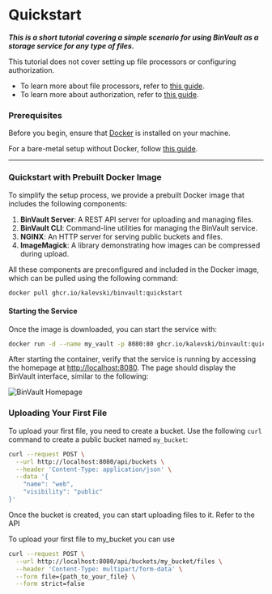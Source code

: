 # Quickstart

**_This is a short tutorial covering a simple scenario for using BinVault as a storage service for any type of files._**

This tutorial does not cover setting up file processors or configuring authorization. 

- To learn more about file processors, refer to [this guide](guide_processors.md).
- To learn more about authorization, refer to [this guide](guide_authorization.md).

### Prerequisites
Before you begin, ensure that [Docker](https://www.docker.com/) is installed on your machine.

For a bare-metal setup without Docker, follow [this guide](setup_baremetal.md).

---

### Quickstart with Prebuilt Docker Image

To simplify the setup process, we provide a prebuilt Docker image that includes the following components:

1. **BinVault Server**: A REST API server for uploading and managing files.
2. **BinVault CLI**: Command-line utilities for managing the BinVault service.
3. **NGINX**: An HTTP server for serving public buckets and files.
4. **ImageMagick**: A library demonstrating how images can be compressed during upload.

All these components are preconfigured and included in the Docker image, which can be pulled using the following command:

```bash
docker pull ghcr.io/kalevski/binvault:quickstart
```

#### Starting the Service

Once the image is downloaded, you can start the service with:

```bash
docker run -d --name my_vault -p 8080:80 ghcr.io/kalevski/binvault:quickstart
```

After starting the container, verify that the service is running by accessing the homepage at [http://localhost:8080](http://localhost:8080). The page should display the BinVault interface, similar to the following:

![BinVault Homepage](path/to/uploaded-image.png)

### Uploading Your First File

To upload your first file, you need to create a bucket. Use the following `curl` command to create a public bucket named `my_bucket`:

```bash
curl --request POST \
  --url http://localhost:8080/api/buckets \
  --header 'Content-Type: application/json' \
  --data '{
	"name": "web",
	"visibility": "public"
}'
```

Once the bucket is created, you can start uploading files to it. Refer to the API 

To upload your first file to my_bucket you can use 
```bash
curl --request POST \
  --url http://localhost:8080/api/buckets/my_bucket/files \
  --header 'Content-Type: multipart/form-data' \
  --form file={path_to_your_file} \
  --form strict=false
```
